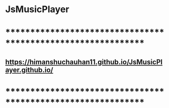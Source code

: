 # JsMusicPlayer 
# ************************************************************
## https://himanshuchauhan11.github.io/JsMusicPlayer.github.io/ 
# ************************************************************

